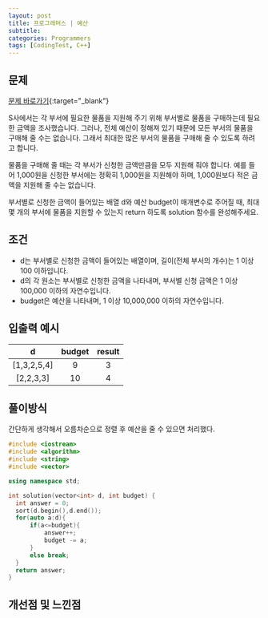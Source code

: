 ```yaml
---
layout: post
title: 프로그래머스 | 예산
subtitle: 
categories: Programmers
tags: [CodingTest, C++]
---
```


## 문제
[문제 바로가기](https://school.programmers.co.kr/learn/courses/30/lessons/12982?language=cpp){:target="_blank"}

S사에서는 각 부서에 필요한 물품을 지원해 주기 위해 부서별로 물품을 구매하는데 필요한 금액을 조사했습니다. 그러나, 전체 예산이 정해져 있기 때문에 모든 부서의 물품을 구매해 줄 수는 없습니다. 그래서 최대한 많은 부서의 물품을 구매해 줄 수 있도록 하려고 합니다.

물품을 구매해 줄 때는 각 부서가 신청한 금액만큼을 모두 지원해 줘야 합니다. 예를 들어 1,000원을 신청한 부서에는 정확히 1,000원을 지원해야 하며, 1,000원보다 적은 금액을 지원해 줄 수는 없습니다.

부서별로 신청한 금액이 들어있는 배열 d와 예산 budget이 매개변수로 주어질 때, 최대 몇 개의 부서에 물품을 지원할 수 있는지 return 하도록 solution 함수를 완성해주세요.

## 조건

- d는 부서별로 신청한 금액이 들어있는 배열이며, 길이(전체 부서의 개수)는 1 이상 100 이하입니다.
- d의 각 원소는 부서별로 신청한 금액을 나타내며, 부서별 신청 금액은 1 이상 100,000 이하의 자연수입니다.
- budget은 예산을 나타내며, 1 이상 10,000,000 이하의 자연수입니다.


## 입출력 예시

  |d|budget|result|
  |:--:|:--:|:--:|
  |[1,3,2,5,4]|9|3|
  |[2,2,3,3]|10|4|
  
  

## 풀이방식
  간단하게 생각해서 오름차순으로 정렬 후 예산을 줄 수 있으면 처리했다.

  ```cpp
#include <iostream>
#include <algorithm>
#include <string>
#include <vector>

using namespace std;

int solution(vector<int> d, int budget) {
    int answer = 0;
    sort(d.begin(),d.end());
    for(auto a:d){
        if(a<=budget){
            answer++;
            budget -= a;
        }
        else break;
    }
    return answer;
}
```

## 개선점 및 느낀점